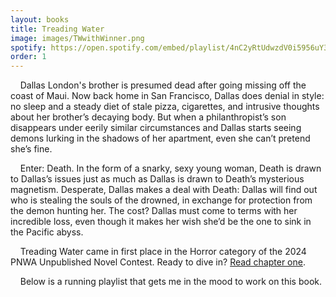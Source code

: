 ```yaml
---
layout: books
title: Treading Water
image: images/TWwithWinner.png
spotify: https://open.spotify.com/embed/playlist/4nC2yRtUdwzdV0i5956uY3
order: 1
---
```


&nbsp;&nbsp;&nbsp;&nbsp;Dallas London's brother is presumed dead after going missing off the coast of Maui. Now back home in San Francisco, Dallas does denial in style: no sleep and a steady diet of stale pizza, cigarettes, and intrusive thoughts about her brother’s decaying body. But when a philanthropist’s son disappears under eerily similar circumstances and Dallas starts seeing demons lurking in the shadows of her apartment, even she can’t pretend she’s fine. <br />

&nbsp;&nbsp;&nbsp;&nbsp;Enter: Death. In the form of a snarky, sexy young woman, Death is drawn to Dallas’s issues just as much as Dallas is drawn to Death’s mysterious magnetism. Desperate, Dallas makes a deal with Death: Dallas will find out who is stealing the souls of the drowned, in exchange for protection from the demon hunting her. The cost? Dallas must come to terms with her incredible loss, even though it makes her wish she’d be the one to sink in the Pacific abyss.
<br />

&nbsp;&nbsp;&nbsp;&nbsp;Treading Water came in first place in the Horror category of the 2024 PNWA Unpublished Novel Contest. Ready to dive in? [Read chapter one](/treading-water-chapter-one).<br />

&nbsp;&nbsp;&nbsp;&nbsp;Below is a running playlist that gets me in the mood to work on this book.




